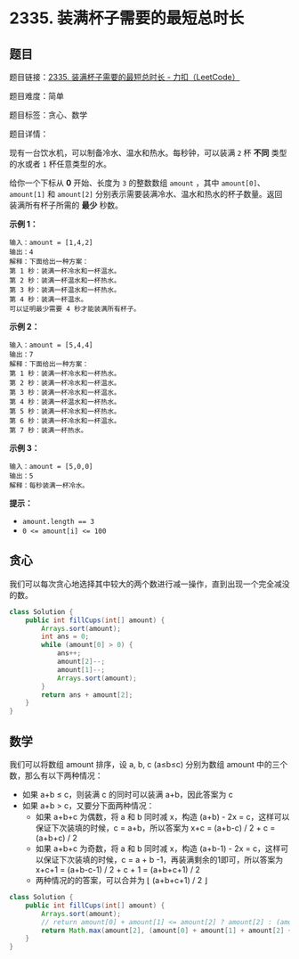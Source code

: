 # 2335. 装满杯子需要的最短总时长

## 题目

题目链接：[2335. 装满杯子需要的最短总时长 - 力扣（LeetCode）](https://leetcode.cn/problems/minimum-amount-of-time-to-fill-cups/description/)

题目难度：简单

题目标签：贪心、数学

题目详情：

现有一台饮水机，可以制备冷水、温水和热水。每秒钟，可以装满 `2` 杯 **不同** 类型的水或者 `1` 杯任意类型的水。

给你一个下标从 **0** 开始、长度为 `3` 的整数数组 `amount` ，其中 `amount[0]`、`amount[1]` 和 `amount[2]` 分别表示需要装满冷水、温水和热水的杯子数量。返回装满所有杯子所需的 **最少** 秒数。

**示例 1：**

```
输入：amount = [1,4,2]
输出：4
解释：下面给出一种方案：
第 1 秒：装满一杯冷水和一杯温水。
第 2 秒：装满一杯温水和一杯热水。
第 3 秒：装满一杯温水和一杯热水。
第 4 秒：装满一杯温水。
可以证明最少需要 4 秒才能装满所有杯子。
```

**示例 2：**

```
输入：amount = [5,4,4]
输出：7
解释：下面给出一种方案：
第 1 秒：装满一杯冷水和一杯热水。
第 2 秒：装满一杯冷水和一杯温水。
第 3 秒：装满一杯冷水和一杯温水。
第 4 秒：装满一杯温水和一杯热水。
第 5 秒：装满一杯冷水和一杯热水。
第 6 秒：装满一杯冷水和一杯温水。
第 7 秒：装满一杯热水。
```

**示例 3：**

```
输入：amount = [5,0,0]
输出：5
解释：每秒装满一杯冷水。
```

**提示：**

- `amount.length == 3`
- `0 <= amount[i] <= 100`



## 贪心

我们可以每次贪心地选择其中较大的两个数进行减一操作，直到出现一个完全减没的数。

``` java
class Solution {
    public int fillCups(int[] amount) {
        Arrays.sort(amount);
        int ans = 0;
        while (amount[0] > 0) {
            ans++;
            amount[2]--;
            amount[1]--;
            Arrays.sort(amount);
        }
        return ans + amount[2];
    }
}
```



## 数学

我们可以将数组 amount 排序，设 a, b, c (a≤b≤c) 分别为数组 amount 中的三个数，那么有以下两种情况：

- 如果 a+b ≤ c，则装满 c 的同时可以装满 a+b，因此答案为 c
- 如果 a+b > c，又要分下面两种情况：
  - 如果 a+b+c 为偶数，将 a 和 b 同时减 x，构造 (a+b) - 2x = c，这样可以保证下次装填的时候，c = a+b，所以答案为 x+c = (a+b-c) / 2 + c = (a+b+c) / 2
  - 如果 a+b+c 为奇数，将 a 和 b 同时减 x，构造 (a+b-1) - 2x = c，这样可以保证下次装填的时候，c = a + b -1，再装满剩余的1即可，所以答案为 x+c+1 = (a+b-c-1) / 2 + c + 1 = (a+b+c+1) / 2
  - 两种情况的的答案，可以合并为 ⌊ (a+b+c+1) / 2 ⌋

``` java
class Solution {
    public int fillCups(int[] amount) {
        Arrays.sort(amount);
		// return amount[0] + amount[1] <= amount[2] ? amount[2] : (amount[0] + amount[1] + amount[2] + 1) / 2;
        return Math.max(amount[2], (amount[0] + amount[1] + amount[2] + 1) / 2);
    }
}
```

